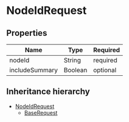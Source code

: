 

# NodeIdRequest

## Properties

Name | Type | Required
-------- | -------- | --------
nodeId | String | required
includeSummary | Boolean | optional




## Inheritance hierarchy


* [NodeIdRequest](NodeIdRequest.md)
    * [BaseRequest](BaseRequest.md)
